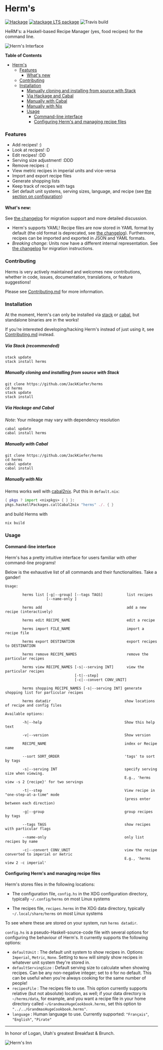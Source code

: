 # Herm's

[![Hackage](https://img.shields.io/hackage/v/herms.svg)](https://hackage.haskell.org/package/herms)
[![stackage LTS
package](http://stackage.org/package/herms/badge/lts)](http://stackage.org/lts/package/herms)
![Travis build](https://api.travis-ci.org/JackKiefer/herms.svg?branch=master)

HeRM's: a Haskell-based Recipe Manager (yes, food recipes) for the command line.

![Herm's Interface](https://i.imgur.com/u9fPapw.jpg)

**Table of Contents**

- [Herm's](#herms)
    - [Features](#features)
        - [What's new](#whats-new)
    - [Contributing](#contributing)
    - [Installation](#installation)
        - [Manually cloning and installing from source with Stack](#manually-cloning-and-installing-from-source-with-stack)
        - [Via Hackage and Cabal](#via-hackage-and-cabal)
        - [Manually with Cabal](#manually-with-cabal)
        - [Manually with Nix](#manually-with-nix)
        - [Usage](#usage)
            - [Command-line interface](#command-line-interface)
            - [Configuring Herm's and managing recipe files](#configuring-herms-and-managing-recipe-files)

### Features
- Add recipes! :)
- Look at recipes! :D
- Edit recipes! :DD
- Serving size adjustment! :DDD
- Remove recipes :(
- View metric recipes in imperial units and vice-versa
- Import and export recipe files
- Generate shopping lists
- Keep track of recipes with tags
- Set default unit systems, serving sizes, language, and recipe (see
  [the section on configuration](#configuring-herms-and-managing-recipe-files))

#### What's new:

See [the changelog](./CHANGELOG.md) for migration support and more detailed discussion.

- Herm's supports YAML! Recipe files are now stored in YAML format by default
  (the old format is deprecated, see [the changelog](./CHANGELOG.md)).
  Furthermore, recipes can be imported and exported in JSON and YAML formats.
- *Breaking change*: Units now have a different internal representation.
  See [the changelog](./CHANGELOG.md) for migration instructions.

### Contributing

Herms is very actively maintained and welcomes new contributions, whether in
code, issues, documentation, translations, or feature suggestions!

Please see [Contributing.md](./Contributing.md) for more information.

### Installation

At the moment, Herm's can only be installed via [stack](https://docs.haskellstack.org/en/stable/README/) or [cabal](https://www.haskell.org/cabal/), but standalone binaries are in the works!

If you're interested developing/hacking Herm's instead of just using it, see [Contributing.md](Contibuting.md) instead.

##### Via Stack _(recommended)_

```
stack update
stack install herms
```

##### Manually cloning and installing from source with Stack

```
git clone https://github.com/JackKiefer/herms
cd herms
stack update
stack install
```

##### Via Hackage and Cabal

_Note_: Your mileage may vary with dependency resolution

```
cabal update
cabal install herms
```

##### Manually with Cabal

```
git clone https://github.com/JackKiefer/herms
cd herms
cabal update
cabal install
```

##### Manually with Nix

Herms works well with [cabal2nix](https://github.com/NixOS/cabal2nix). Put this in `default.nix`:
```nix
{ pkgs ? import <nixpkgs> { } }: 
pkgs.haskellPackages.callCabal2nix "herms" ./. { }
```
and build Herms with
```
nix build
```

### Usage

#### Command-line interface

Herm's has a pretty intuitive interface for users familiar with other command-line programs!

Below is the exhaustive list of all commands and their functionalities. Take a gander!

```
Usage:

        herms list [-g|--group] [--tags TAGS]           list recipes
                   [--name-only ]

        herms add                                       add a new recipe (interactively)

        herms edit RECIPE_NAME                          edit a recipe

        herms import FILE_NAME                          import a recipe file
        
        herms export DESTINATION                        export recipes to DESTINATION

        herms remove RECIPE_NAMES                       remove the particular recipes

        herms view RECIPE_NAMES [-s|--serving INT]      view the particular recipes
                                [-t|--step]
                                [-c|--convert CONV_UNIT]

        herms shopping RECIPE_NAMES [-s|--serving INT] generate shopping list for particular recipes

        herms datadir                                  show locations of recipe and config files

Available options:

        -h|--help                                      Show this help text

        -v|--version                                   Show version

        RECIPE_NAME                                    index or Recipe name

        --sort SORT_ORDER                              'tags' to sort by tags

        -s|--serving INT                               specify serving size when viewing.
                                                       E.g., 'herms view -s 2 {recipe}' for two servings

        -t|--step                                      View recipe in "one-step-at-a-time" mode
                                                       (press enter between each direction)

        -g|--group                                     group recipes by tags

        --tags TAGS                                    show recipes with particular flags

        --name-only                                    only list recipes by name

        -c|--convert CONV_UNIT                         view the recipe converted to imperial or metric
                                                       E.g., 'herms view 2 -c imperial'
```

#### Configuring Herm's and managing recipe files

Herm's stores files in the following locations:

- The configuration file, `config.hs` in the XDG configuration directory,
  typically `~/.config/herms` on most Linux systems

- The recipes file, `recipes.herms` in the XDG data directory,
  typically `~/.local/share/herms` on most Linux systems

To see where these are stored on your system, run ``herms datadir``.

``config.hs`` is a pseudo-Haskell-source-code file with several options for configuring the behaviour of Herm's. It currently supports the following options:

- `defaultUnit` : The default unit system to show recipes in. Options: `Imperial`, `Metric`, `None`. Setting to `None` will simply show recipes in whatever unit system they're stored in.
- `defaultServingSize` : Default serving size to calculate when showing recipes. Can be any non-negative integer; set to `0` for no default. This can be useful when you're always cooking for the same number of people!
- `recipesFile` : The recipes file to use. This option currently supports relative (but not absolute) location, as well; if your data directory is `~/herms/data`, for example, and you want a recipe file in your home directory called `~/GrandmasHugeCookbook.herms`, set this option to `"../../GrandmasHugeCookbook.herms"`.
- `language` : Human language to use. Currently supported: ``"Français"``, ``"English"``, ``"Pirate"``


---

In honor of Logan, Utah's greatest Breakfast & Brunch.

![Herm's Inn](https://images.duckduckgo.com/iu/?u=https%3A%2F%2Firs2.4sqi.net%2Fimg%2Fgeneral%2F600x600%2F803_DzmDgevV4Yw5OrVsh9c4iaE7Bx8aSA0AY7y4L5Um7Qg.jpg&f=1)
